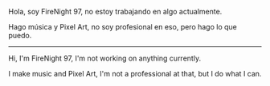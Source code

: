 Hola, soy FireNight 97, no estoy trabajando en algo actualmente.

Hago música y Pixel Art, no soy profesional en eso, pero hago lo que puedo.

----------------------------------

Hi, I'm FireNight 97, I'm not working on anything currently.

I make music and Pixel Art, I'm not a professional at that, but I do what I can.
